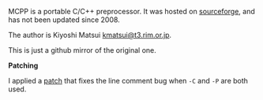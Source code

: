 MCPP is a portable C/C++ preprocessor. It was hosted on
[sourceforge](http://sourceforge.net/projects/mcpp/), and has not been updated
since 2008. 

The author is Kiyoshi Matsui <kmatsui@t3.rim.or.jp>.

This is just a github mirror of the original one.

**Patching**

I applied a [patch](https://trac.macports.org/attachment/ticket/30036/patch-mcpp-comment-parsing-fix)
that fixes the line comment bug when `-C` and `-P` are both used.
